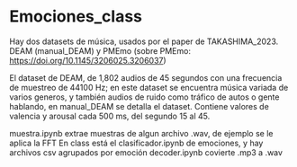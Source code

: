# Emociones_class

Hay dos datasets de música, usados por el paper de TAKASHIMA_2023. DEAM (manual_DEAM) y PMEmo (sobre PMEmo: https://doi.org/10.1145/3206025.3206037)

El dataset de DEAM, de 1,802 audios de 45 segundos con una frecuencia de muestreo de 44100 Hz; en este dataset se encuentra música variada de varios generos, y también audios de ruido como tráfico de autos o gente hablando, en manual_DEAM se detalla el dataset. Contiene valores de valencia y arousal cada 500 ms, del segundo 15 al 45.

muestra.ipynb extrae muestras de algun archivo .wav, de ejemplo se le aplica la FFT
En class está el clasificador.ipynb de emociones, y hay archivos csv agrupados por emoción
decoder.ipynb covierte .mp3 a .wav
